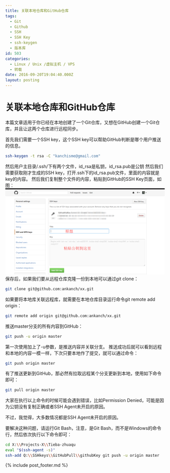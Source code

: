 ```yaml
---
title: 关联本地仓库和GitHub仓库
tags:
  - Git
  - Github
  - SSH
  - SSH Key
  - ssh-keygen
  - 版本库
id: 503
categories:
  - Linux / Unix /虚拟主机 / VPS
  - 转载
date: 2016-09-20T19:04:40.000Z
layout: posting
---
```


# 关联本地仓库和GitHub仓库

本篇文章适用于你已经在本地创建了一个Git仓库，又想在GitHub创建一个Git仓库，并且让这两个仓库进行远程同步。

首先我们需要一个SSH key，这个SSH key可以帮助GitHub判断是哪个用户推送的信息。

```sh
ssh-keygen -t rsa -C "kanchisme@gmail.com"
```

 然后用户主目录/.ssh/下有两个文件，id_rsa是私钥，id_rsa.pub是公钥 然后我们需要获取刚才生成的SSH key，打开.ssh下的id_rsa.pub文件，里面的内容就是key的内容。 然后我们复制整个文件的内容，粘贴到GitHub的SSH Key页面，如图： [![qq%e6%88%aa%e5%9b%be20160920185818](https://raw.githubusercontent.com/ankanch/blog/master/images/wp-content/uploads/2016/09/QQ截图20160920185818-1024x553.png)](https://raw.githubusercontent.com/ankanch/blog/master/images/wp-content/uploads/2016/09/QQ截图20160920185818.png) 保存后，如果我们要从远程仓库克隆一份到本地可以通过git clone：

```sh
git clone git@github.com:ankanch/xx.git
```

 如果要将本地库关联远程库，就需要在本地仓库目录运行命令git remote add origin：

```sh
git remote add origin git@github.com:ankanch/xx.git
```

 推送master分支的所有内容到GitHub：

```sh
git push -u origin master
```

 第一次使用加上了-u参数，是推送内容并关联分支。 推送成功后就可以看到远程和本地的内容一模一样，下次只要本地作了提交，就可以通过命令：

```sh
git push origin master
```

 有了推送更新到GitHub，那必然有拉取远程某个分支更新到本地，使用如下命令即可：

```sh
git pull origin master
```

大家在执行以上命令的时候可能会遇到错误，比如Permission Denied，可能是因为公钥没有复制正确或者SSH Agent未开启的原因。

不过，我觉得，大多数情况都是SSH Agent未开启的原因。

要解决这种问题，请运行Git Bash，注意，是Git Bash，而不是Windows的命令行，然后依次执行以下命令即可：

```sh
cd X:\\Projects-X\\Tieba-zhuaqu  
eval "$(ssh-agent -s)"  
ssh-add Q:\\SSHkeys\\GitHubPull\\githubKey git push -u origin master
```



{% include post_footer.md %}